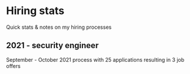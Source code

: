 # Hiring stats

Quick stats & notes on my hiring processes

## 2021 - security engineer
September - October 2021 process with 25 applications resulting in 3 job offers